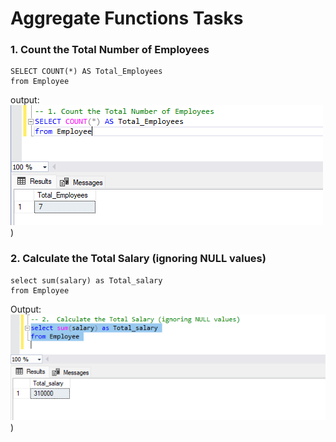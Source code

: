 # Aggregate Functions  Tasks
### 1. Count the Total Number of Employees
```
SELECT COUNT(*) AS Total_Employees 
from Employee

```
output:
![Total_Employees](img/1.png))

### 2.  Calculate the Total Salary (ignoring NULL values) 
```
select sum(salary) as Total_salary
from Employee

```
Output:
![Total_salary](img/2.png))

